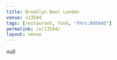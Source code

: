 ```yaml
---
title: Brooklyn Bowl London
venue: v13594
tags: [restaurant, food, "fhrs:695645"]
permalink: /v/13594/
layout: venue
---
```

null